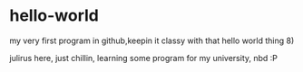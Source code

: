 # hello-world
my very first program in github,keepin it classy with that hello world thing 8)

julirus here, just chillin, learning some program for my university, nbd :P
